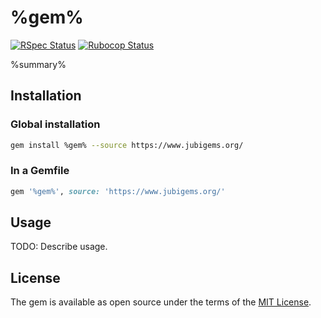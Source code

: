 # %gem%

[![RSpec Status](https://github.com/jubishop/%gem%/workflows/RSpec/badge.svg)](https://github.com/jubishop/%gem%/actions)  [![Rubocop Status](https://github.com/jubishop/%gem%/workflows/Rubocop/badge.svg)](https://github.com/jubishop/%gem%/actions)

%summary%

## Installation

### Global installation

```zsh
gem install %gem% --source https://www.jubigems.org/
```

### In a Gemfile

```ruby
gem '%gem%', source: 'https://www.jubigems.org/'
```

## Usage

TODO: Describe usage.

## License

The gem is available as open source under the terms of the [MIT License](https://opensource.org/licenses/MIT).
